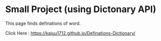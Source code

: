 # Small Project (using Dictonary API)


This page finds definations of word.


Click Here :  https://kajuu1712.github.io/Definations-Dictionary/
